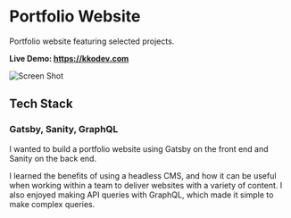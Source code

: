 # Portfolio Website

Portfolio website featuring selected projects.

**Live Demo: https://kkodev.com**

![Screen Shot](https://cdn.sanity.io/images/bryroqks/production/b0c5c2d7eef65ba5a8b3157bfc371a77f83e246c-1440x791.png?rect=1,0,1438,791&w=700&h=385&auto=format)

## Tech Stack
### Gatsby, Sanity, GraphQL

I wanted to build a portfolio website using Gatsby on the front end and Sanity on the back end.  

I learned the benefits of using a headless CMS, and how it can be useful when working within a team to deliver websites with a variety of content. I also enjoyed making API queries with GraphQL, which made it simple to make complex queries.  




